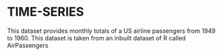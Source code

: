 # TIME-SERIES
This dataset provides monthly totals of a US airline passengers from 1949 to 1960. This dataset is taken from an inbuilt dataset of R called AirPassengers
